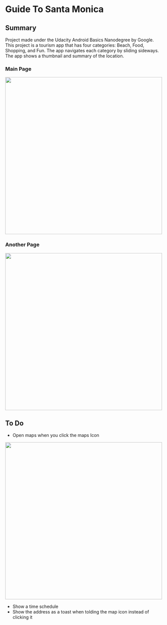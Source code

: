 # Guide To Santa Monica

## Summary 
Project made under the Udacity Android Basics Nanodegree by Google. 
This project is a tourism app that has four categories: Beach, Food, Shopping, and Fun.
The app navigates each category by sliding sideways.
The app shows a thumbnail and summary of the location.

### Main Page

<img src="https://drive.google.com/uc?export=view&id=14vJ1yoVNOhAdDcA-68kBOtgYv0Hte_vG" height="500">

### Another Page

<img src="https://drive.google.com/uc?export=view&id=1wNCpMCEwjbJH1SYgyZnQ3QlOMz47btgG" height="500">

## To Do

 - Open maps when you click the maps Icon

<img src="https://drive.google.com/uc?export=view&id=17KtUD_Xd3MmbzF7IsBHbyjk1jfmaZdQb" height="500">

 - Show a time schedule
 - Show the address as a toast when tolding the map icon instead of clicking it
